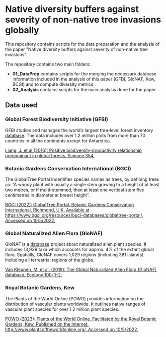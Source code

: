 # Native diversity buffers against severity of non-native tree invasions globally 

This repository contains scripts for the data preparation and the analysis of the paper "Native diversity buffers against severity of non-native tree invasions". 

The repository contains two main folders: 
* **01_DataPrep** contains scripts for the merging the necessary database information included in the analysis of this paper (GFBI, GloNAF, Kew, BCGI) and to compute diversity metrics
* **02_Analysis** contains scripts for the main analysis done for the paper


## Data used
### Global Forest Biodiversity Initiative (GFBI)
GFBI studies and manages the world’s largest tree-level forest inventory [database](https://gfbinitiative.net/). The data includes over 1.2 million plots from more than 70 countries in all the continents except for Antarctica. 

[Liang, J. et al (2016): Positive biodiversity-productivity relationship predominant in global forests. Science 354.](www.doi.org/10.1126/science.aaf8957)

### Botanic Gardens Conservation International (BGCI)
The GlobalTree Portal indentifies species names as trees, by defining trees as: “A woody plant with usually a single stem growing to a height of at least two metres, or if multi-stemmed, then at least one vertical stem five centimetres in diameter at breast height”.

[BGCI (2022): GlobalTree Portal. Botanic Gardens Conservation International. Richmond, U.K. Available at https://www.bgci.org/resources/bgci-databases/globaltree-portal/. Accessed on 10/5/2022.](https://www.bgci.org/resources/bgci-databases/globaltree-portal/)

### Global Naturalized Alien Flora (GloNAF)
GloNAF is a [database](https://glonaf.org/) project about naturalized alien plant species. It includes 13,939 taxa which accounts for approx. 4% of the extant global flora. Spatially, GloNAF covers 1,029 regions (including 381 islands) including all terrestrial regions of the globe.

[Van Kleunen, M. et al. (2019): The Global Naturalized Alien Flora (GloNAF) database. Ecology 100: 1–2.](https://doi.org/10.1002/ecy.2542)

### Royal Botanic Gardens, Kew
The Plants of the World Online (POWO) provides information on the distribution of vascular plants worldwide. It outlines native ranges of vascular plant species for over 1.2 million plant species. 

[POWO (2023): Plants of the World Online. Facilitated by the Royal Botanic Gardens, Kew. Published on the Internet. http://www.plantsoftheworldonline.org/. Accessed on 10/5/2022.](http://www.plantsoftheworldonline.org/)

